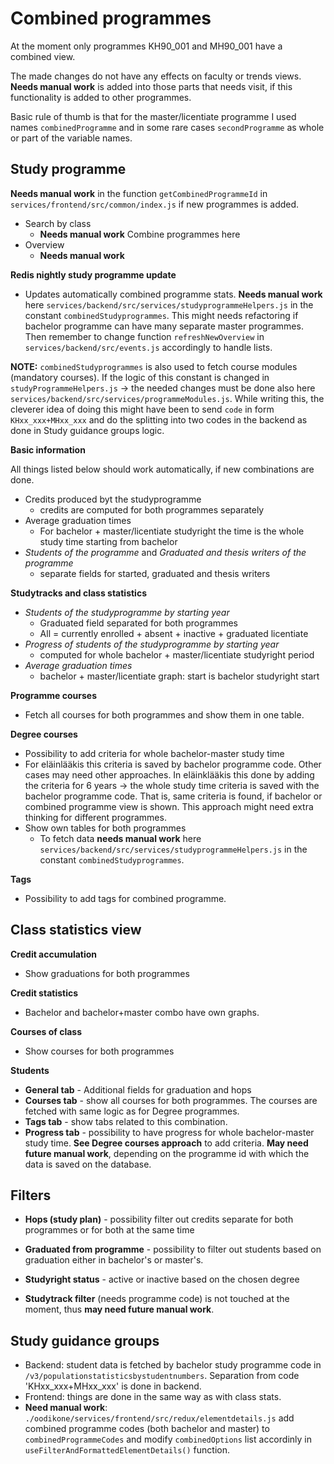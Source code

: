 # Combined programmes

At the moment only programmes KH90_001 and MH90_001 have a combined view.

The made changes do not have any effects on faculty or trends views. **Needs manual work** is added into those parts that needs visit, if this functionality is added to other programmes.

Basic rule of thumb is that for the master/licentiate programme I used names `combinedProgramme` and in some rare cases `secondProgramme` as whole or part of the variable names.

## Study programme

**Needs manual work** in the function `getCombinedProgrammeId` in `services/frontend/src/common/index.js` if new programmes is added.

- Search by class
  - **Needs manual work** Combine programmes here
- Overview
  - **Needs manual work**

**Redis nightly study programme update**

- Updates automatically combined programme stats. **Needs manual work** here `services/backend/src/services/studyprogrammeHelpers.js` in the constant `combinedStudyprogrammes`. This might needs refactoring if bachelor programme can have many separate master programmes. Then remember to change function `refreshNewOverview` in `services/backend/src/events.js` accordingly to handle lists.

**NOTE:** `combinedStudyprogrammes` is also used to fetch course modules (mandatory courses). If the logic of this constant is changed in `studyProgrammeHelpers.js` -> the needed changes must be done also here `services/backend/src/services/programmeModules.js`. While writing this, the cleverer idea of doing this might have been to send `code` in form `KHxx_xxx+MHxx_xxx` and do the splitting into two codes in the backend as done in Study guidance groups logic.

**Basic information**

All things listed below should work automatically, if new combinations are done.

- Credits produced byt the studyprogramme
  - credits are computed for both programmes separately
- Average graduation times
  - For bachelor + master/licentiate studyright the time is the whole study time starting from bachelor
- _Students of the programme_ and _Graduated and thesis writers of the programme_
  - separate fields for started, graduated and thesis writers

**Studytracks and class statistics**

- _Students of the studyprogramme by starting year_
  - Graduated field separated for both programmes
  - All = currently enrolled + absent + inactive + graduated licentiate
- _Progress of students of the studyprogramme by starting year_
  - computed for whole bachelor + master/licentiate studyright period
- _Average graduation times_
  - bachelor + master/licentiate graph: start is bachelor studyright start

**Programme courses**

- Fetch all courses for both programmes and show them in one table.

**Degree courses**

- Possibility to add criteria for whole bachelor-master study time
- For eläinlääkis this criteria is saved by bachelor programme code. Other cases may need other approaches.
  In eläinklääkis this done by adding the criteria for 6 years -> the whole study time criteria is saved with the bachelor programme code. That is, same criteria is found, if bachelor or combined programme view is shown. This approach might need extra thinking for different programmes.
- Show own tables for both programmes
  - To fetch data **needs manual work** here `services/backend/src/services/studyprogrammeHelpers.js` in the constant `combinedStudyprogrammes`.

**Tags**

- Possibility to add tags for combined programme.

## Class statistics view

**Credit accumulation**

- Show graduations for both programmes

**Credit statistics**

- Bachelor and bachelor+master combo have own graphs.

**Courses of class**

- Show courses for both programmes

**Students**

- **General tab** - Additional fields for graduation and hops
- **Courses tab** - show all courses for both programmes. The courses are fetched with same logic as for Degree programmes.
- **Tags tab** - show tabs related to this combination.
- **Progress tab** - possibility to have progress for whole bachelor-master study time. **See Degree courses approach** to add criteria. **May need future manual work**, depending on the programme id with which the data is saved on the database.

## Filters

- **Hops (study plan)** - possibility filter out credits separate for both programmes or for both at the same time

- **Graduated from programme** - possibility to filter out students based on graduation either in bachelor's or master's.

- **Studyright status** - active or inactive based on the chosen degree

- **Studytrack filter** (needs programme code) is not touched at the moment, thus **may need future manual work**.

## Study guidance groups

- Backend: student data is fetched by bachelor study programme code in `/v3/populationstatisticsbystudentnumbers`. Separation from code 'KHxx_xxx+MHxx_xxx' is done in backend.
- Frontend: things are done in the same way as with class stats.
- **Need manual work**: `./oodikone/services/frontend/src/redux/elementdetails.js` add combined programme codes (both bachelor and master) to `combinedProgrammeCodes` and modify `combinedOptions` list accordinly in `useFilterAndFormattedElementDetails()` function.

